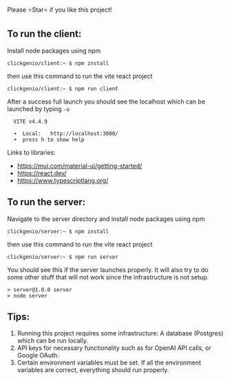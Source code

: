 Please ⭐Star⭐ if you like this project!

## To run the client:

Install node packages using npm
```console
clickgenio/client:~ $ npm install
```
then use this command to run the vite react project
```console
clickgenio/client:~ $ npm run client
```
After a success full launch you should see the localhost which can be launched by typing `-o`
```console
  VITE v4.4.9

  ➜  Local:   http://localhost:3000/
  ➜  press h to show help
```

Links to libraries:
- https://mui.com/material-ui/getting-started/
- https://react.dev/
- https://www.typescriptlang.org/


## To run the server:
Navigate to the server directory and install node packages using npm
```console
clickgenio/server:~ $ npm install
```
then use this command to run the vite react project
```console
clickgenio/server:~ $ npm run server
```
You should see this if the server launches properly. It will also try to do some other stuff that will not work since the infrastructure is not setup.
```console
> server@1.0.0 server
> node server
```

## Tips:
1. Running this project requires some infrastructure: A database (Postgres) which can be run locally.
2. API keys for necessary functionality such as for OpenAI API calls, or Google OAuth.
3. Certain environment variables must be set. If all the environment variables are correct, everything should run properly.
